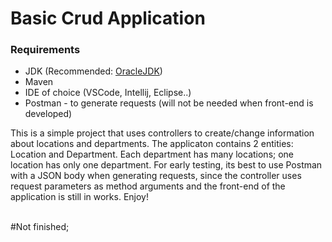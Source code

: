 <h1>Basic Crud Application</h1>
<h3>Requirements</h3>
<ul>
  <li>JDK (Recommended: <a href="https://www.oracle.com/java/technologies/downloads/" target="_blank">OracleJDK</a>)</li>
  <li>Maven</li>
  <li>IDE of choice (VSCode, Intellij, Eclipse..)</li>
  <li>Postman - to generate requests (will not be needed when front-end is developed)</li>
</ul>
This is a simple project that uses controllers to create/change information about locations and departments.
The applicaton contains 2 entities: Location and Department. Each department has many locations; one location has only one department.
For early testing, its best to use Postman with a JSON body when generating requests, since the controller uses request parameters as method arguments and the front-end of the application is still in works.
Enjoy!
<br><br>

#Not finished;
